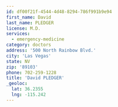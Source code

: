 ```yaml
---
id: df00f21f-4544-4d48-8294-786f991b9e94
first_name: David
last_name: PLEDGER
license: M.D.
services:
  - emergency-medicine
category: doctors
address: '500 North Rainbow Blvd.'
city: 'Las Vegas'
state: NV
zip: '89103'
phone: 702-259-1228
title: 'David PLEDGER'
_geoloc:
  lat: 36.2355
  lng: -115.242
---
```

